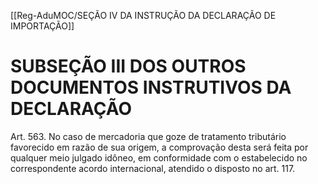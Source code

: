 [[Reg-AduMOC/SEÇÃO IV DA INSTRUÇÃO DA DECLARAÇÃO DE IMPORTAÇÃO]]

# SUBSEÇÃO III DOS OUTROS DOCUMENTOS INSTRUTIVOS DA DECLARAÇÃO

Art. 563. No caso de mercadoria que goze de tratamento
tributário favorecido em razão de sua origem, a
comprovação desta será feita por qualquer meio julgado
idôneo, em conformidade com o estabelecido no
correspondente acordo internacional, atendido o disposto
no art. 117.